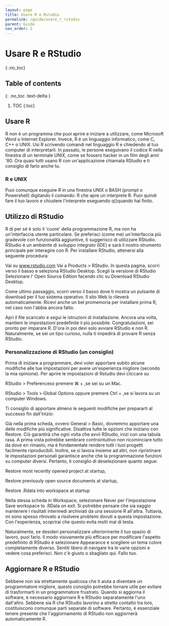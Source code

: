 ```yaml
---
layout: page
title: Usare R e Rstudio
permalink: /guide/usare_r_rstudio
parent: Guide
nav_order: 2
---
```



# Usare R e RStudio
{:.no_toc}

## Table of contents
{: .no_toc .text-delta }

1. TOC
{:toc}

## Usare R
R non è un programma che puoi aprire e iniziare a utilizzare, come Microsoft Word o Internet Explorer. Invece, R è un linguaggio informatico, come C, C++ o UNIX. Usi R scrivendo comandi nel linguaggio R e chiedendo al tuo computer di interpretarli. In passato, le persone eseguivano il codice R nella finestra di un terminale UNIX, come se fossero hacker in un film degli anni '80. Ora quasi tutti usano R con un'applicazione chiamata RStudio e ti consiglio di farlo anche tu.

### R e UNIX

Puoi comunque eseguire R in una finestra UNIX o BASH (prompt o Powershell) digitando il comando: R che apre un interprete R. Puoi quindi fare il tuo lavoro e chiudere l'interprete eseguendo q()quando hai finito.

## Utilizzo di RStudio
R di per sé è solo il 'cuore' della programmazione R, ma non ha un'interfaccia utente particolare. Se preferisci (come me) un'interfaccia più gradevole con funzionalità aggiuntive, ti suggerisco di utilizzare RStudio. RStudio è un ambiente di sviluppo integrato (IDE) e sarà il nostro strumento principale per interagire con R. Per installare RStudio, attenersi alla seguente procedura:

Vai su www.rstudio.com
Vai a Products > RStudio.
In questa pagina, scorri verso il basso e seleziona RStudio Desktop.
Scegli la versione di RStudio
Selezionare l' Open Source Edition facendo clic su Download RStudio Desktop.

Come ultimo passaggio, scorri verso il basso dove ti mostra un pulsante di download per il tuo sistema operativo. Il sito Web lo rileverà automaticamente. Ricevi anche un bel promemoria per installare prima R, nel caso non l'abbia ancora fatto.

Apri il file scaricato e segui le istruzioni di installazione. Ancora una volta, mantieni le impostazioni predefinite il più possibile.
Congratulazioni, sei pronto per imparare R. D'ora in poi devi solo avviare RStudio e non R. Naturalmente, se sei un tipo curioso, nulla ti impedirà di provare R senza RStudio.

### Personalizzazione di RStudio (un consiglio)
Prima di iniziare a programmare, devi voler apportare subito alcune modifiche alle tue impostazioni per avere un'esperienza migliore (secondo la mia opinione). Per aprire le impostazioni di Rstudio devi cliccare su

RStudio > Preferenceso premere ⌘ + ,se sei su un Mac.

RStudio > Tools > Global Options oppure premere Ctrl + ,se si lavora su un computer Windows.

Ti consiglio di apportare almeno le seguenti modifiche per prepararti al successo fin dall'inizio:

Già nella prima scheda, ovvero  General > Basic, dovremmo apportare una delle modifiche più significative. Disattiva tutte le opzioni che iniziano con Restore. Ciò garantirà che ogni volta che avvii RStudio, inizi con una tabula rasa. A prima vista potrebbe sembrare controintuitivo non ricominciare tutto da dove eri rimasto, ma è fondamentale rendere tutti i tuoi progetti facilmente riproducibili. Inoltre, se si lavora insieme ad altri, non ripristinare le impostazioni personali garantisce anche che la programmazione funzioni su computer diversi. Pertanto, ti consiglio di deselezionare quanto segue:

Restore most recently opened project at startup,

Restore previsouly open source documents at startup,

Restore .Rdata into workspace at startup


Nella stessa scheda in Workspace, selezionare Never per l'impostazione Save workspace to .RData on exit. Si potrebbe pensare che sia saggio mantenere i risultati intermedi archiviati da una sessione R all'altra. Tuttavia, mi sono spesso ritrovato a risolvere problemi dovuti a questa impostazione. Con l'esperienza, scoprirai che questo evita molti mal di testa.

Naturalmente, se desideri personalizzare ulteriormente il tuo spazio di lavoro, puoi farlo. Il modo visivamente più efficace per modificare l'aspetto predefinito di RStudio è selezionare Appearance e scegliere un tema colore completamente diverso. Sentiti libero di navigare tra le varie opzioni e vedere cosa preferisci. Non c'è giusto o sbagliato qui. Fallo tuo.

## Aggiornare R e RStudio
Sebbene non sia strettamente qualcosa che ti aiuta a diventare un programmatore migliore, questo consiglio potrebbe tornare utile per evitare di trasformarti in un programmatore frustrato. Quando si aggiorna il software, è necessario aggiornare R e RStudio separatamente l'uno dall'altro. Sebbene sia R che RStudio lavorino a stretto contatto tra loro, costituiscono comunque parti separate di software. Pertanto, è essenziale tenere presente che l'aggiornamento di RStudio non aggiornerà automaticamente R.